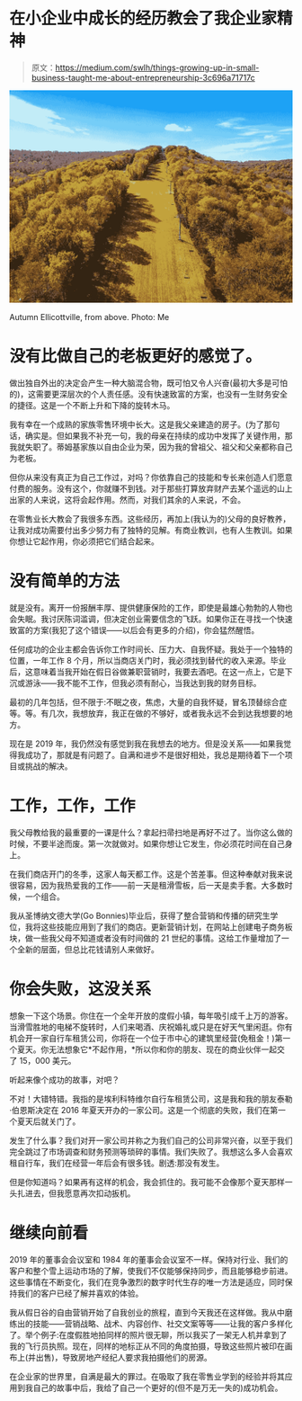 # 在小企业中成长的经历教会了我企业家精神

> 原文：<https://medium.com/swlh/things-growing-up-in-small-business-taught-me-about-entrepreneurship-3c696a71717c>

![](img/4a876bb20a5b221bf6a280896acc9609.png)

Autumn Ellicottville, from above. Photo: Me

# 没有比做自己的老板更好的感觉了。

做出独自外出的决定会产生一种大脑混合物，既可怕又令人兴奋(最初大多是可怕的)，这需要更深层次的个人责任感。没有快速致富的方案，也没有一生财务安全的捷径。这是一个不断上升和下降的旋转木马。

我有幸在一个成熟的家族零售环境中长大。这是我父亲建造的房子。(为了那句话，确实是。但如果我不补充一句，我的母亲在持续的成功中发挥了关键作用，那我就失职了。蒂姆基家族以自由企业为荣，因为我的曾祖父、祖父和父亲都称自己为老板。

但你从来没有真正为自己工作过，对吗？你依靠自己的技能和专长来创造人们愿意付费的服务。没有这个，你就赚不到钱。对于那些打算放弃财产去某个遥远的山上出家的人来说，这将会起作用。然而，对我们其余的人来说，不会。

在零售业长大教会了我很多东西。这些经历，再加上(我认为的)父母的良好教养，让我对成功需要付出多少努力有了独特的见解。有商业教训，也有人生教训。如果你想让它起作用，你必须把它们结合起来。

# 没有简单的方法

就是没有。离开一份报酬丰厚、提供健康保险的工作，即使是最雄心勃勃的人物也会失眠。我讨厌陈词滥调，但决定创业需要信念的飞跃。如果你正在寻找一个快速致富的方案(我犯了这个错误——以后会有更多的介绍)，你会猛然醒悟。

任何成功的企业主都会告诉你工作时间长、压力大、自我怀疑。我处于一个独特的位置，一年工作 8 个月，所以当商店关门时，我必须找到替代的收入来源。毕业后，这意味着当我开始在假日谷做兼职营销时，我要去酒吧。在这一点上，它是下沉或游泳——我不能不工作，但我必须有耐心，当我达到我的财务目标。

最初的几年包括，但不限于:不眠之夜，焦虑，大量的自我怀疑，冒名顶替综合症等。等。有几次，我想放弃，我正在做的不够好，或者我永远不会到达我想要的地方。

现在是 2019 年，我仍然没有感觉到我在我想去的地方。但是没关系——如果我觉得我成功了，那就是有问题了。自满和进步不是很好相处，我总是期待着下一个项目或挑战的解决。

# 工作，工作，工作

我父母教给我的最重要的一课是什么？拿起扫帚扫地是再好不过了。当你这么做的时候，不要半途而废。第一次就做对。如果你想让它发生，你必须花时间在自己身上。

在我们商店开门的冬季，这家人每天都工作。这是个苦差事。但这种奉献对我来说很容易，因为我热爱我的工作——前一天是租滑雪板，后一天是卖手套。大多数时候，一个组合。

我从圣博纳文德大学(Go Bonnies)毕业后，获得了整合营销和传播的研究生学位，我将这些技能应用到了我们的商店。更新营销计划，在网站上创建电子商务板块，做一些我父母不知道或者没有时间做的 21 世纪的事情。这给工作量增加了一个全新的层面，但总比花钱请别人来做好。

# 你会失败，这没关系

想象一下这个场景。你住在一个全年开放的度假小镇，每年吸引成千上万的游客。当滑雪胜地的电梯不旋转时，人们来喝酒、庆祝婚礼或只是在好天气里闲逛。你有机会开一家自行车租赁公司，你将在一个位于市中心的建筑里经营(免租金！)第一个夏天。你无法想象它*不起作用，*所以你和你的朋友、现在的商业伙伴一起交了 15，000 美元。

听起来像个成功的故事，对吧？

不对！大错特错。我指的是埃利科特维尔自行车租赁公司，这是我和我的朋友泰勒·伯恩斯决定在 2016 年夏天开办的一家公司。这是一个彻底的失败，我们在第一个夏天后就关门了。

发生了什么事？我们对开一家公司并称之为我们自己的公司非常兴奋，以至于我们完全跳过了市场调查和财务预测等琐碎的事情。我们失败了。我想这么多人会喜欢租自行车，我们在经营一年后会有很多钱。剧透:那没有发生。

但是你知道吗？如果再有这样的机会，我会抓住的。我可能不会像那个夏天那样一头扎进去，但我愿意再次扣动扳机。

# 继续向前看

2019 年的董事会会议室和 1984 年的董事会会议室不一样。保持对行业、我们的客户和整个雪上运动市场的了解，使我们不仅能够保持同步，而且能够稳步前进。这些事情在不断变化，我们在竞争激烈的数字时代生存的唯一方法是适应，同时保持我们的客户已经了解并喜欢的体验。

我从假日谷的自由营销开始了自我创业的旅程，直到今天我还在这样做。我从中磨练出的技能——营销战略、战术、内容创作、社交文案等等——让我的客户多样化了。举个例子:在度假胜地拍同样的照片很无聊，所以我买了一架无人机并拿到了我的飞行员执照。现在，同样的地标正从不同的角度拍摄，导致这些照片被印在画布上(并出售)，导致房地产经纪人要求我拍摄他们的房源。

在企业家的世界里，自满是最大的罪过。在吸取了我在零售业学到的经验并将其应用到我自己的故事中后，我给了自己一个更好的(但不是万无一失的)成功机会。